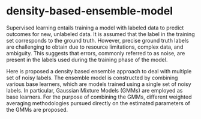 # density-based-ensemble-model

Supervised learning entails training a model with labeled data to predict outcomes for new, unlabeled data. It is assumed that the label in the training set corresponds to the ground truth. However, precise ground truth labels are challenging to obtain due to resource limitations, complex data, and ambiguity. This suggests that errors, commonly referred to as noise, are present in the labels used during the training phase of the model.

Here is proposed a density based ensemble approach to deal with multiple set of noisy labels. The ensemble model is constructed by combining various base learners, which are models trained using a single set of noisy labels. In particular, Gaussian Mixture Models (GMMs) are employed as base learners. For the purpose of combining the GMMs, different weighted averaging methodologies pursued directly on the estimated parameters of the GMMs are proposed.



